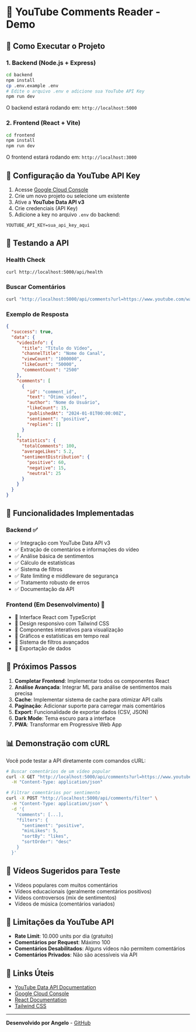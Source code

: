 # 🎥 YouTube Comments Reader - Demo

## 🚀 Como Executar o Projeto

### 1. Backend (Node.js + Express)

```bash
cd backend
npm install
cp .env.example .env
# Edite o arquivo .env e adicione sua YouTube API Key
npm run dev
```

O backend estará rodando em: `http://localhost:5000`

### 2. Frontend (React + Vite)

```bash
cd frontend
npm install
npm run dev
```

O frontend estará rodando em: `http://localhost:3000`

## 🔑 Configuração da YouTube API Key

1. Acesse [Google Cloud Console](https://console.cloud.google.com/)
2. Crie um novo projeto ou selecione um existente
3. Ative a **YouTube Data API v3**
4. Crie credenciais (API Key)
5. Adicione a key no arquivo `.env` do backend:

```env
YOUTUBE_API_KEY=sua_api_key_aqui
```

## 📡 Testando a API

### Health Check
```bash
curl http://localhost:5000/api/health
```

### Buscar Comentários
```bash
curl "http://localhost:5000/api/comments?url=https://www.youtube.com/watch?v=VIDEO_ID&maxResults=50"
```

### Exemplo de Resposta
```json
{
  "success": true,
  "data": {
    "videoInfo": {
      "title": "Título do Vídeo",
      "channelTitle": "Nome do Canal",
      "viewCount": "1000000",
      "likeCount": "50000",
      "commentCount": "2500"
    },
    "comments": [
      {
        "id": "comment_id",
        "text": "Ótimo vídeo!",
        "author": "Nome do Usuário",
        "likeCount": 15,
        "publishedAt": "2024-01-01T00:00:00Z",
        "sentiment": "positive",
        "replies": []
      }
    ],
    "statistics": {
      "totalComments": 100,
      "averageLikes": 5.2,
      "sentimentDistribution": {
        "positive": 60,
        "negative": 15,
        "neutral": 25
      }
    }
  }
}
```

## 🎯 Funcionalidades Implementadas

### Backend ✅
- ✅ Integração com YouTube Data API v3
- ✅ Extração de comentários e informações do vídeo
- ✅ Análise básica de sentimentos
- ✅ Cálculo de estatísticas
- ✅ Sistema de filtros
- ✅ Rate limiting e middleware de segurança
- ✅ Tratamento robusto de erros
- ✅ Documentação da API

### Frontend (Em Desenvolvimento) 🚧
- 🚧 Interface React com TypeScript
- 🚧 Design responsivo com Tailwind CSS
- 🚧 Componentes interativos para visualização
- 🚧 Gráficos e estatísticas em tempo real
- 🚧 Sistema de filtros avançados
- 🚧 Exportação de dados

## 🔧 Próximos Passos

1. **Completar Frontend**: Implementar todos os componentes React
2. **Análise Avançada**: Integrar ML para análise de sentimentos mais precisa
3. **Cache**: Implementar sistema de cache para otimizar API calls
4. **Paginação**: Adicionar suporte para carregar mais comentários
5. **Export**: Funcionalidade de exportar dados (CSV, JSON)
6. **Dark Mode**: Tema escuro para a interface
7. **PWA**: Transformar em Progressive Web App

## 📊 Demonstração com cURL

Você pode testar a API diretamente com comandos cURL:

```bash
# Buscar comentários de um vídeo popular
curl -X GET "http://localhost:5000/api/comments?url=https://www.youtube.com/watch?v=dQw4w9WgXcQ&maxResults=10" \
  -H "Content-Type: application/json"

# Filtrar comentários por sentimento
curl -X POST "http://localhost:5000/api/comments/filter" \
  -H "Content-Type: application/json" \
  -d '{
    "comments": [...], 
    "filters": {
      "sentiment": "positive",
      "minLikes": 5,
      "sortBy": "likes",
      "sortOrder": "desc"
    }
  }'
```

## 🎥 Vídeos Sugeridos para Teste

- Vídeos populares com muitos comentários
- Vídeos educacionais (geralmente comentários positivos)
- Vídeos controversos (mix de sentimentos)
- Vídeos de música (comentários variados)

## 🚨 Limitações da YouTube API

- **Rate Limit**: 10.000 units por dia (gratuito)
- **Comentários por Request**: Máximo 100
- **Comentários Desabilitados**: Alguns vídeos não permitem comentários
- **Comentários Privados**: Não são acessíveis via API

## 🔗 Links Úteis

- [YouTube Data API Documentation](https://developers.google.com/youtube/v3)
- [Google Cloud Console](https://console.cloud.google.com/)
- [React Documentation](https://react.dev/)
- [Tailwind CSS](https://tailwindcss.com/)

---

**Desenvolvido por Angelo** - [GitHub](https://github.com/Angeloaqp)